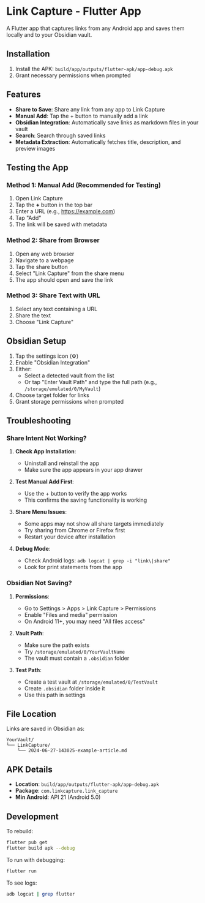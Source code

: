 # Link Capture - Flutter App

A Flutter app that captures links from any Android app and saves them locally and to your Obsidian vault.

## Installation

1. Install the APK: `build/app/outputs/flutter-apk/app-debug.apk`
2. Grant necessary permissions when prompted

## Features

- **Share to Save**: Share any link from any app to Link Capture
- **Manual Add**: Tap the + button to manually add a link
- **Obsidian Integration**: Automatically save links as markdown files in your vault
- **Search**: Search through saved links
- **Metadata Extraction**: Automatically fetches title, description, and preview images

## Testing the App

### Method 1: Manual Add (Recommended for Testing)
1. Open Link Capture
2. Tap the **+** button in the top bar
3. Enter a URL (e.g., https://example.com)
4. Tap "Add"
5. The link will be saved with metadata

### Method 2: Share from Browser
1. Open any web browser
2. Navigate to a webpage
3. Tap the share button
4. Select "Link Capture" from the share menu
5. The app should open and save the link

### Method 3: Share Text with URL
1. Select any text containing a URL
2. Share the text
3. Choose "Link Capture"

## Obsidian Setup

1. Tap the settings icon (⚙️)
2. Enable "Obsidian Integration"
3. Either:
   - Select a detected vault from the list
   - Or tap "Enter Vault Path" and type the full path (e.g., `/storage/emulated/0/MyVault`)
4. Choose target folder for links
5. Grant storage permissions when prompted

## Troubleshooting

### Share Intent Not Working?

1. **Check App Installation**: 
   - Uninstall and reinstall the app
   - Make sure the app appears in your app drawer

2. **Test Manual Add First**:
   - Use the + button to verify the app works
   - This confirms the saving functionality is working

3. **Share Menu Issues**:
   - Some apps may not show all share targets immediately
   - Try sharing from Chrome or Firefox first
   - Restart your device after installation

4. **Debug Mode**:
   - Check Android logs: `adb logcat | grep -i "link\|share"`
   - Look for print statements from the app

### Obsidian Not Saving?

1. **Permissions**:
   - Go to Settings > Apps > Link Capture > Permissions
   - Enable "Files and media" permission
   - On Android 11+, you may need "All files access"

2. **Vault Path**:
   - Make sure the path exists
   - Try `/storage/emulated/0/YourVaultName`
   - The vault must contain a `.obsidian` folder

3. **Test Path**:
   - Create a test vault at `/storage/emulated/0/TestVault`
   - Create `.obsidian` folder inside it
   - Use this path in settings

## File Location

Links are saved in Obsidian as:
```
YourVault/
└── LinkCapture/
    └── 2024-06-27-143025-example-article.md
```

## APK Details

- **Location**: `build/app/outputs/flutter-apk/app-debug.apk`
- **Package**: `com.linkcapture.link_capture`
- **Min Android**: API 21 (Android 5.0)

## Development

To rebuild:
```bash
flutter pub get
flutter build apk --debug
```

To run with debugging:
```bash
flutter run
```

To see logs:
```bash
adb logcat | grep flutter
```